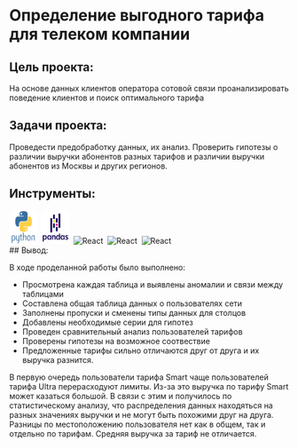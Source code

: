 # Определение выгодного тарифа для телеком компании
## Цель проекта:
На основе данных клиентов оператора сотовой связи проанализировать поведение клиентов и поиск оптимального тарифа
## Задачи проекта:
Проведести предобработку данных, их анализ. Проверить гипотезы о различии выручки абонентов разных тарифов и различии выручки абонентов из Москвы и других регионов.
## Инструменты:
<div>
  <img src="https://github.com/devicons/devicon/blob/master/icons/python/python-original-wordmark.svg" title="React" alt="React" width="50" height="60"/>&nbsp;
  <img src="https://github.com/devicons/devicon/blob/master/icons/pandas/pandas-original-wordmark.svg" title="React" alt="React" width="50" height="60"/>&nbsp;
  <img src="https://raw.githubusercontent.com/whitead/skunk/main/tests/skunk.svg" title="React" alt="React" width="50" height="60"/>&nbsp;
  <img src="https://github.com/numpy/numpy/blob/main/branding/logo/primary/numpylogo.svg" title="React" alt="React" width="50" height="60"/>&nbsp;
  <img src="https://github.com/valohai/ml-logos/blob/master/scipy.svg" title="React" alt="React" width="50" height="60"/>&nbsp;
</div>
## Вывод:

В ходе проделанной работы было выполнено:
- Просмотрена каждая таблица и выявлены аномалии и связи между таблицами
- Составлена общая таблица данных о пользователях сети
- Заполнены пропуски и сменены типы данных для столцов
- Добавлены необходимые серии для гипотез
- Проведен сравнительный анализ пользователей тарифов
- Проверены гипотезы на возможное соотвествие
- Предложенные тарифы сильно отличаются друг от друга и их выручка разнится. 

В первую очередь пользователи тарифа Smart чаще пользователей тарифа Ultra перерасходуют лимиты. Из-за это выручка по тарифу Smart может казаться большой.
В связи с этим и получилось по статистическому анализу, что распределения данных находяться на разных значениях выручки и не могут быть похожими друг на друга.
Разницы по местоположению пользователя нет как в общем, так и отдельно по тарифам. Средняя выручка за тариф не отличается.
